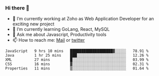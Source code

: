 ### Hi there 👋

- 🔭 I’m currently working at Zoho as Web Application Developer for an exciting new project
- 🌱 I’m currently learning GoLang, React, MySQL
- 💬 Ask me about Javascript, Productivity tools 
- 📫 How to reach me: [Mail](mailto:kvaishak47@gmail.com) or [twitter](https://twitter.com/_kvaishak)

<!--START_SECTION:waka-->
```text
JavaScript   9 hrs 10 mins   ███████████████████▓░░░░░   78.91 % 
Java         1 hr 25 mins    ███░░░░░░░░░░░░░░░░░░░░░░   12.26 % 
XML          27 mins         █░░░░░░░░░░░░░░░░░░░░░░░░   03.99 % 
CSS          16 mins         ▓░░░░░░░░░░░░░░░░░░░░░░░░   02.31 % 
Properties   11 mins         ▒░░░░░░░░░░░░░░░░░░░░░░░░   01.64 % 
```
<!--END_SECTION:waka-->
